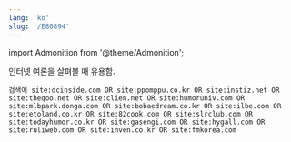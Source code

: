 ```yaml
---
lang: 'ko'
slug: '/E80894'
---
```


import Admonition from '@theme/Admonition';

인터넷 여론을 살펴볼 때 유용함.

<Admonition type="Danger">

```
검색어 site:dcinside.com OR site:ppomppu.co.kr OR site:instiz.net OR site:theqoo.net OR site:clien.net OR site:humoruniv.com OR site:mlbpark.donga.com OR site:bobaedream.co.kr OR site:ilbe.com OR site:etoland.co.kr OR site:82cook.com OR site:slrclub.com OR site:todayhumor.co.kr OR site:gasengi.com OR site:hygall.com OR site:ruliweb.com OR site:inven.co.kr OR site:fmkorea.com
```

</Admonition>
